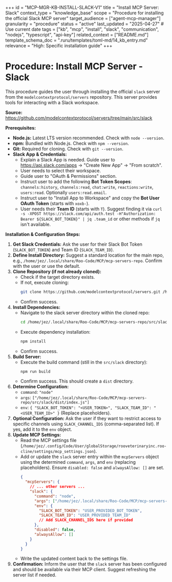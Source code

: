 +++
id = "MCP-MGR-KB-INSTALL-SLACK-V1"
title = "Install MCP Server: Slack"
context_type = "knowledge_base"
scope = "Procedure for installing the official Slack MCP server"
target_audience = ["agent-mcp-manager"]
granularity = "procedure"
status = "active"
last_updated = "2025-04-27" # Use current date
tags = ["kb", "mcp", "install", "slack", "communication", "nodejs", "typescript", "api-key"]
related_context = ["README.md"]
template_schema_doc = ".ruru/templates/toml-md/14_kb_entry.md"
relevance = "High: Specific installation guide"
+++

# Procedure: Install MCP Server - Slack

This procedure guides the user through installing the official `slack` server from the `modelcontextprotocol/servers` repository. This server provides tools for interacting with a Slack workspace.

**Source:** <https://github.com/modelcontextprotocol/servers/tree/main/src/slack>

**Prerequisites:**

*   **Node.js:** Latest LTS version recommended. Check with `node --version`.
*   **npm:** Bundled with Node.js. Check with `npm --version`.
*   **Git:** Required for cloning. Check with `git --version`.
*   **Slack App & Credentials:**
    *   Explain a Slack App is needed. Guide user to <https://api.slack.com/apps> -> "Create New App" -> "From scratch".
    *   User needs to select their workspace.
    *   Guide user to "OAuth & Permissions" section.
    *   Instruct user to add the following **Bot Token Scopes**: `channels:history`, `channels:read`, `chat:write`, `reactions:write`, `users:read`. Optionally `users:read.email`.
    *   Instruct user to "Install App to Workspace" and copy the **Bot User OAuth Token** (starts with `xoxb-`).
    *   User needs their **Team ID** (starts with `T`). Suggest finding it via `curl -s -XPOST https://slack.com/api/auth.test -H"Authorization: Bearer ${SLACK_BOT_TOKEN}" | jq .team_id` or other methods if `jq` isn't available.

**Installation & Configuration Steps:**

1.  **Get Slack Credentials:** Ask the user for their Slack Bot Token (`SLACK_BOT_TOKEN`) and Team ID (`SLACK_TEAM_ID`).
2.  **Define Install Directory:** Suggest a standard location for the main repo, e.g., `/home/jez/.local/share/Roo-Code/MCP/mcp-servers-repo`. Confirm with the user or use the default.
3.  **Clone Repository (if not already cloned):**
    *   Check if the target directory exists.
    *   If not, execute cloning:
        ```bash
        git clone https://github.com/modelcontextprotocol/servers.git /home/jez/.local/share/Roo-Code/MCP/mcp-servers-repo
        ```
    *   Confirm success.
4.  **Install Dependencies:**
    *   Navigate to the slack server directory within the cloned repo:
        ```bash
        cd /home/jez/.local/share/Roo-Code/MCP/mcp-servers-repo/src/slack
        ```
    *   Execute dependency installation:
        ```bash
        npm install
        ```
    *   Confirm success.
5.  **Build Server:**
    *   Execute the build command (still in the `src/slack` directory):
        ```bash
        npm run build
        ```
    *   Confirm success. This should create a `dist` directory.
6.  **Determine Configuration:**
    *   `command`: `"node"`
    *   `args`: `["/home/jez/.local/share/Roo-Code/MCP/mcp-servers-repo/src/slack/dist/index.js"]`
    *   `env`: `{ "SLACK_BOT_TOKEN": "<USER_TOKEN>", "SLACK_TEAM_ID": "<USER_TEAM_ID>" }` (Replace placeholders).
7.  **Optional Configuration:** Ask the user if they want to restrict access to specific channels using `SLACK_CHANNEL_IDS` (comma-separated list). If yes, add it to the `env` object.
8.  **Update MCP Settings:**
    *   Read the MCP settings file (`/home/jez/.config/Code/User/globalStorage/rooveterinaryinc.roo-cline/settings/mcp_settings.json`).
    *   Add or update the `slack` server entry within the `mcpServers` object using the determined `command`, `args`, and `env` (replacing placeholders). Ensure `disabled: false` and `alwaysAllow: []` are set.
        ```json
        {
          "mcpServers": {
            // ... other servers ...
            "slack": {
              "command": "node",
              "args": ["/home/jez/.local/share/Roo-Code/MCP/mcp-servers-repo/src/slack/dist/index.js"],
              "env": {
                "SLACK_BOT_TOKEN": "USER_PROVIDED_BOT_TOKEN",
                "SLACK_TEAM_ID": "USER_PROVIDED_TEAM_ID"
                // Add SLACK_CHANNEL_IDS here if provided
              },
              "disabled": false,
              "alwaysAllow": []
            }
          }
        }
        ```
    *   Write the updated content back to the settings file.
9.  **Confirmation:** Inform the user that the `slack` server has been configured and should be available via their MCP client. Suggest refreshing the server list if needed.